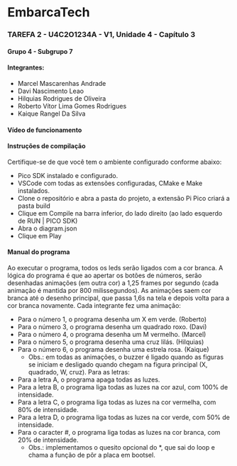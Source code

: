 # EmbarcaTech   
### TAREFA 2 - U4C2O1234A - V1, Unidade 4 - Capítulo 3
#### Grupo 4 - Subgrupo 7
#### Integrantes:
* Marcel Mascarenhas Andrade
* Davi Nascimento Leao
* Hilquias Rodrigues de Oliveira
* Roberto Vítor Lima Gomes Rodrigues
* Kaique Rangel Da Silva

#### Vídeo de funcionamento


#### Instruções de compilação
Certifique-se de que você tem o ambiente configurado conforme abaixo:
* Pico SDK instalado e configurado.
* VSCode com todas as extensões configuradas, CMake e Make instalados.
* Clone o repositório e abra a pasta do projeto, a extensão Pi Pico criará a pasta build
* Clique em Compile na barra inferior, do lado direito (ao lado esquerdo de RUN | PICO SDK)
* Abra o diagram.json
* Clique em Play

#### Manual do programa
Ao executar o programa, todos os leds serão ligados com a cor branca.
A lógica do programa é que ao apertar os botões de números, serão desenhadas animações (em outra cor) a 1,25 frames por segundo (cada animação é mantida por 800 milissegundos). As animações saem cor branca até o desenho principal, que passa 1,6s na tela e depois volta para a cor branca novamente. Cada integrante fez uma animação:
* Para o número 1, o programa desenha um X em verde. (Roberto)
* Para o número 3, o programa desenha um quadrado roxo. (Davi)
* Para o número 4, o programa desenha um M vermelho. (Marcel)
* Para o número 5, o programa desenha uma cruz lilás. (Hilquias)
* Para o número 6, o programa desenha uma estrela rosa. (Kaique)
    * Obs.: em todas as animações, o buzzer é ligado quando as figuras se iniciam e desligado quando chegam na figura principal (X, quadrado, W, cruz).
Para as letras:
* Para a letra A, o programa apaga todas as luzes.
* Para a letra B, o programa liga todas as luzes na cor azul, com 100% de intensidade.
* Para a letra C, o programa liga todas as luzes na cor vermelha, com 80% de intensidade.
* Para a letra D, o programa liga todas as luzes na cor verde, com 50% de intensidade.
* Para o caracter #, o programa liga todas as luzes na cor branca, com 20% de intensidade.
    * Obs.: implementamos o quesito opcional do *, que sai do loop e chama a função de pôr a placa em bootsel.